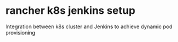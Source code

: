 # rancher k8s jenkins setup
Integration between k8s cluster and Jenkins to achieve dynamic pod provisioning
